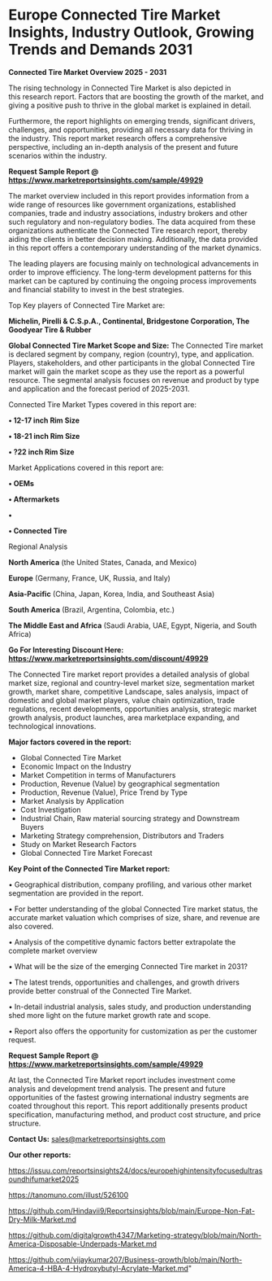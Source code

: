 # Europe Connected Tire Market Insights, Industry Outlook, Growing Trends and Demands 2031

<Strong> Connected Tire Market Overview 2025 - 2031</strong>

The rising technology in Connected Tire Market is also depicted in this research report. Factors that are boosting the growth of the market, and giving a positive push to thrive in the global market is explained in detail.

Furthermore, the report highlights on emerging trends, significant drivers, challenges, and opportunities, providing all necessary data for thriving in the industry. This report market research offers a comprehensive perspective, including an in-depth analysis of the present and future scenarios within the industry.

<strong>Request Sample Report @ <a href=https://www.marketreportsinsights.com/sample/49929>https://www.marketreportsinsights.com/sample/49929</a></strong>

The market overview included in this report provides information from a wide range of resources like government organizations, established companies, trade and industry associations, industry brokers and other such regulatory and non-regulatory bodies. The data acquired from these organizations authenticate the Connected Tire research report, thereby aiding the clients in better decision making. Additionally, the data provided in this report offers a contemporary understanding of the market dynamics.

The leading players are focusing mainly on technological advancements in order to improve efficiency. The long-term development patterns for this market can be captured by continuing the ongoing process improvements and financial stability to invest in the best strategies.

Top Key players of Connected Tire Market are:

<strong>Michelin, Pirelli & C.S.p.A., Continental, Bridgestone Corporation, The Goodyear Tire & Rubber</strong>

<strong><b>Global Connected Tire Market Scope and Size:</b></strong>
The Connected Tire market is declared segment by company, region (country), type, and application. Players, stakeholders, and other participants in the global Connected Tire market will gain the market scope as they use the report as a powerful resource. The segmental analysis focuses on revenue and product by type and application and the forecast period of 2025-2031.

Connected Tire Market Types covered in this report are:

<strong>•  12-17 inch Rim Size

•  18-21 inch Rim Size

•  ?22 inch Rim Size</strong>

Market Applications covered in this report are:

<strong>•  OEMs

•  Aftermarkets

•  

•  Connected Tire</strong> 

Regional Analysis

<strong>North America</strong> (the United States, Canada, and Mexico)

<strong>Europe</strong> (Germany, France, UK, Russia, and Italy)

<strong>Asia-Pacific</strong> (China, Japan, Korea, India, and Southeast Asia)

<strong>South America</strong> (Brazil, Argentina, Colombia, etc.)

<strong>The Middle East and Africa</strong> (Saudi Arabia, UAE, Egypt, Nigeria, and South Africa)

<strong>Go For Interesting Discount Here: <a href=https://www.marketreportsinsights.com/discount/49929>https://www.marketreportsinsights.com/discount/49929</a></strong>

The Connected Tire market report provides a detailed analysis of global market size, regional and country-level market size, segmentation market growth, market share, competitive Landscape, sales analysis, impact of domestic and global market players, value chain optimization, trade regulations, recent developments, opportunities analysis, strategic market growth analysis, product launches, area marketplace expanding, and technological innovations.

<strong><b>Major factors covered in the report:</b></strong>
<ul>
  <li>Global Connected Tire Market </li>
  <li>Economic Impact on the Industry</li>
  <li>Market Competition in terms of Manufacturers</li>
  <li>Production, Revenue (Value) by geographical segmentation</li>
  <li>Production, Revenue (Value), Price Trend by Type</li>
  <li>Market Analysis by Application</li>
  <li>Cost Investigation</li>
  <li>Industrial Chain, Raw material sourcing strategy and Downstream Buyers</li>
  <li>Marketing Strategy comprehension, Distributors and Traders</li>
  <li>Study on Market Research Factors</li>
  <li>Global Connected Tire Market Forecast</li>
</ul>

<strong><b>Key Point of the Connected Tire Market report:</b></strong>

• Geographical distribution, company profiling, and various other market segmentation are provided in the report.

• For better understanding of the global Connected Tire market status, the accurate market valuation which comprises of size, share, and revenue are also covered.

• Analysis of the competitive dynamic factors better extrapolate the complete market overview

• What will be the size of the emerging Connected Tire market in 2031?

• The latest trends, opportunities and challenges, and growth drivers provide better construal of the Connected Tire Market.

• In-detail industrial analysis, sales study, and production understanding shed more light on the future market growth rate and scope.

• Report also offers the opportunity for customization as per the customer request.

<strong>Request Sample Report @ <a href=https://www.marketreportsinsights.com/sample/49929>https://www.marketreportsinsights.com/sample/49929</a></strong>

At last, the Connected Tire Market report includes investment come analysis and development trend analysis. The present and future opportunities of the fastest growing international industry segments are coated throughout this report. This report additionally presents product specification, manufacturing method, and product cost structure, and price structure.

<strong>Contact Us:</strong>
sales@marketreportsinsights.com

<strong>Our other reports:</strong>

<a href=https://issuu.com/reportsinsights24/docs/europehighintensityfocusedultrasoundhifumarket2025>https://issuu.com/reportsinsights24/docs/europehighintensityfocusedultrasoundhifumarket2025</a>

<a href=https://tanomuno.com/illust/526100>https://tanomuno.com/illust/526100</a>

<a href=https://github.com/Hindavii9/Reportsinsights/blob/main/Europe-Non-Fat-Dry-Milk-Market.md>https://github.com/Hindavii9/Reportsinsights/blob/main/Europe-Non-Fat-Dry-Milk-Market.md</a>

<a href=https://github.com/digitalgrowth4347/Marketing-strategy/blob/main/North-America-Disposable-Underpads-Market.md>https://github.com/digitalgrowth4347/Marketing-strategy/blob/main/North-America-Disposable-Underpads-Market.md</a>

<a href=https://github.com/vijaykumar207/Business-growth/blob/main/North-America-4-HBA-4-Hydroxybutyl-Acrylate-Market.md>https://github.com/vijaykumar207/Business-growth/blob/main/North-America-4-HBA-4-Hydroxybutyl-Acrylate-Market.md</a>"
